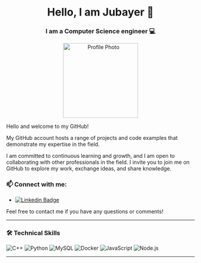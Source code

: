 <h1 align="center">Hello, I am Jubayer 👋</h1>
<h3 align="center">I am a Computer Science engineer 💻</h3>

<p align="center">
  <img src="https://avatars.githubusercontent.com/u/your-profile-photo.png" alt="Profile Photo" width="200" height="200">
</p>

Hello and welcome to my GitHub!

My GitHub account hosts a range of projects and code examples that demonstrate my expertise in the field. 

I am committed to continuous learning and growth, and I am open to collaborating with other professionals in the field. I invite you to join me on GitHub to explore my work, exchange ideas, and share knowledge.

### 📫 Connect with me:

- [![Linkedin Badge](https://img.shields.io/badge/-LinkedIn-blue?style=flat&logo=Linkedin&logoColor=white)](https://www.linkedin.com/in/jubayer-islam-42a408270/)

Feel free to contact me if you have any questions or comments!

---



### 🛠️ Technical Skills

![C++](https://img.shields.io/badge/-C++-blue?logo=cplusplus)
![Python](https://img.shields.io/badge/-Python-333333?style=flat&logo=python)
![MySQL](https://img.shields.io/badge/-MySQL-333333?style=flat&logo=mysql)
![Docker](https://img.shields.io/badge/-Docker-333333?style=flat&logo=docker)
![JavaScript](https://img.shields.io/badge/-JavaScript-333333?style=flat&logo=javascript)
![Node.js](https://img.shields.io/badge/-Node.js-333333?style=flat&logo=node.js)

---
